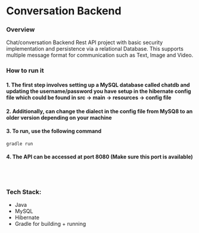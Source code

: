# Conversation Backend
### Overview

Chat/conversation Backend Rest API project with basic security implementation and persistence via a relational Database. This supports multiple message format for communication such as Text, Image and Video.

### How to run it

#### 1. The first step involves setting up a MySQL database called chatdb and updating the username/password you have setup in the hibernate config file which could be found in src -> main -> resources -> config file

#### 2. Additionally, can change the dialect in the config file from MySQ8 to an older version depending on your machine

#### 3. To run, use the following command


```
gradle run
```

#### 4. The API can be accessed at port 8080 (Make sure this port is available)

<br>
<br>

### Tech Stack:
* Java
* MySQL
* Hibernate
* Gradle for building + running


